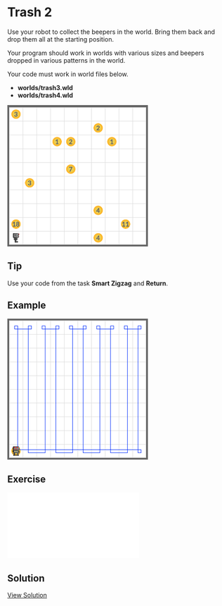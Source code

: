 # Trash 2

Use your robot to collect the beepers in the world. Bring them back and drop them all at the starting position.

Your program should work in worlds with various sizes and beepers dropped in various patterns in the world.

Your code must work in world files below.

- **worlds/trash3.wld**
- **worlds/trash4.wld**

<img src="../assets/02-3-trash3-before.png" style="max-width:320px" />

## Tip

Use your code from the task **Smart Zigzag** and **Return**.

## Example

<img src="../assets/02-3-trash3-after.png" style="max-width:320px" />

## Exercise

<iframe class="u-pad-embed" src="../pads/trash2/
exercise_embed/" frameborder="0"></iframe>

## Solution

<a class="c-button" href="../02-3-trash2-solution">View Solution</a>
